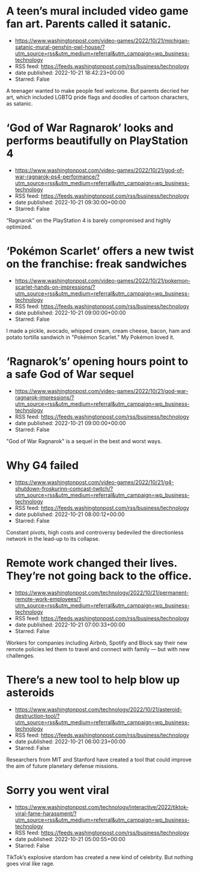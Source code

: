 # A teen’s mural included video game fan art. Parents called it satanic.
 - https://www.washingtonpost.com/video-games/2022/10/21/michigan-satanic-mural-genshin-owl-house/?utm_source=rss&utm_medium=referral&utm_campaign=wp_business-technology
 - RSS feed: https://feeds.washingtonpost.com/rss/business/technology
 - date published: 2022-10-21 18:42:23+00:00
 - Starred: False

A teenager wanted to make people feel welcome. But parents decried her art, which included LGBTQ pride flags and doodles of cartoon characters, as satanic.

# ‘God of War Ragnarok’ looks and performs beautifully on PlayStation 4
 - https://www.washingtonpost.com/video-games/2022/10/21/god-of-war-ragnarok-ps4-performance/?utm_source=rss&utm_medium=referral&utm_campaign=wp_business-technology
 - RSS feed: https://feeds.washingtonpost.com/rss/business/technology
 - date published: 2022-10-21 09:30:00+00:00
 - Starred: False

“Ragnarok” on the PlayStation 4 is barely compromised and highly optimized.

# ‘Pokémon Scarlet’ offers a new twist on the franchise: freak sandwiches
 - https://www.washingtonpost.com/video-games/2022/10/21/pokemon-scarlet-hands-on-impressions/?utm_source=rss&utm_medium=referral&utm_campaign=wp_business-technology
 - RSS feed: https://feeds.washingtonpost.com/rss/business/technology
 - date published: 2022-10-21 09:00:00+00:00
 - Starred: False

I made a pickle, avocado, whipped cream, cream cheese, bacon, ham and potato tortilla sandwich in "Pokémon Scarlet." My Pokémon loved it.

# ‘Ragnarok’s’ opening hours point to a safe God of War sequel
 - https://www.washingtonpost.com/video-games/2022/10/21/god-war-ragnarok-impressions/?utm_source=rss&utm_medium=referral&utm_campaign=wp_business-technology
 - RSS feed: https://feeds.washingtonpost.com/rss/business/technology
 - date published: 2022-10-21 09:00:00+00:00
 - Starred: False

"God of War Ragnarok" is a sequel in the best and worst ways.

# Why G4 failed
 - https://www.washingtonpost.com/video-games/2022/10/21/g4-shutdown-froskurinn-comcast-twitch/?utm_source=rss&utm_medium=referral&utm_campaign=wp_business-technology
 - RSS feed: https://feeds.washingtonpost.com/rss/business/technology
 - date published: 2022-10-21 08:00:12+00:00
 - Starred: False

Constant pivots, high costs and controversy bedeviled the directionless network in the lead-up to its collapse.

# Remote work changed their lives. They’re not going back to the office.
 - https://www.washingtonpost.com/technology/2022/10/21/permanent-remote-work-employees/?utm_source=rss&utm_medium=referral&utm_campaign=wp_business-technology
 - RSS feed: https://feeds.washingtonpost.com/rss/business/technology
 - date published: 2022-10-21 07:00:33+00:00
 - Starred: False

Workers for companies including Airbnb, Spotify and Block say their new remote policies led them to travel and connect with family — but with new challenges.

# There’s a new tool to help blow up asteroids
 - https://www.washingtonpost.com/technology/2022/10/21/asteroid-destruction-tool/?utm_source=rss&utm_medium=referral&utm_campaign=wp_business-technology
 - RSS feed: https://feeds.washingtonpost.com/rss/business/technology
 - date published: 2022-10-21 06:00:23+00:00
 - Starred: False

Researchers from MIT and Stanford have created a tool that could improve the aim of future planetary defense missions.

# Sorry you went viral
 - https://www.washingtonpost.com/technology/interactive/2022/tiktok-viral-fame-harassment/?utm_source=rss&utm_medium=referral&utm_campaign=wp_business-technology
 - RSS feed: https://feeds.washingtonpost.com/rss/business/technology
 - date published: 2022-10-21 05:00:55+00:00
 - Starred: False

TikTok’s explosive stardom has created a new kind of celebrity. But nothing goes viral like rage.

